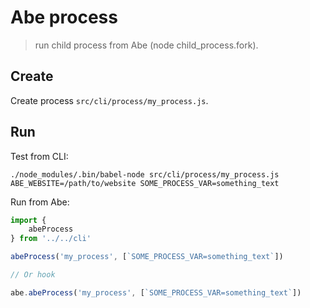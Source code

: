 # Abe process

> run child process from Abe (node child_process.fork).

## Create

Create process `src/cli/process/my_process.js`.

## Run

Test from CLI:

```shell
./node_modules/.bin/babel-node src/cli/process/my_process.js ABE_WEBSITE=/path/to/website SOME_PROCESS_VAR=something_text
```

Run from Abe:

```javascript
import {
    abeProcess
} from '../../cli'

abeProcess('my_process', [`SOME_PROCESS_VAR=something_text`])

// Or hook

abe.abeProcess('my_process', [`SOME_PROCESS_VAR=something_text`])
```
